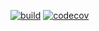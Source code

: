 [![build](https://github.com/lupusbytes/cs2mqtt/actions/workflows/build.yml/badge.svg)](https://github.com/lupusbytes/cs2mqtt/actions/workflows/build.yml)
[![codecov](https://codecov.io/gh/lupusbytes/cs2mqtt/graph/badge.svg?token=FJYRCDUDRH)](https://codecov.io/gh/lupusbytes/cs2mqtt)